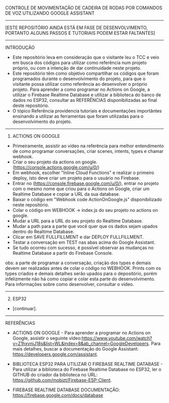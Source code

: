 CONTROLE DE MOVIMENTAÇÃO DE CADEIRA DE RODAS POR COMANDOS DE VOZ UTILIZANDO GOOGLE ASSISTANT  

-----  
[ESTE REPOSITÓRIO AINDA ESTÁ EM FASE DE DESENVOLVIMENTO, PORTANTO ALGUNS PASSOS E TUTORIAIS PODEM ESTAR FALTANTES]  
  
-----  
INTRODUÇÃO  
- Este repositório leva em consideração que o visitante leu o TCC e veio em busca dos códigos para utilizar como referência num projeto próprio, ou com a intenção de dar continuidade neste projeto.  
- Este repositório têm como objetivo compartilhar os códigos que foram programados durante o desenvolvimento do projeto, para que o visitante possa utilizar como referência ao desenvolver o próprio projeto. Para aprender a como programar no Actions on Google, a utilizar o Firebase Realtime Database e utilizar a biblioteca do banco de dados no ESP32, consultar as REFERÊNCIAS disponibilizadas ao final deste repositório.  
- O tópico Referência providencia tutoriais e documentações importântes ensinando a utilizar as ferramentas que foram utilizadas para o desenvolvimento do projeto.  
  
-----  
1. ACTIONS ON GOOGLE
- Primeiramente, assistir ao vídeo na referência para melhor entendimento de como programar conversações, criar scenes, intents, types e chamar webhook.  
- Criar o seu projeto da actions on google. (https://console.actions.google.com/u/0/)
- Em webhook, escolher "Inline Cloud Functions" e realizar o primeiro deploy, isto deve criar um projeto para o usuário no Firebase.
- Entrar no (https://console.firebase.google.com/u/0/), entrar no projeto com o mesmo nome que criou para o Actions on Google, criar um Realtime Database e copiar a URL da sua database. 
- Baixar o código em "Webhook code ActionOnGoogle.js" disponibilizado neste repositório.  
- Colar o código em WEBHOOK -> index.js do seu projeto no actions on google.  
- Mudar a URL para a URL do seu projeto do Realtime Database.
- Mudar a path para a parte que você quer que os dados sejam upados dentro do Realtime Database.
- Clicar em SAVE FULLFILLMENT e dar DEPLOY FULLFILLMENT.
- Testar a conversação em TEST nas abas acima do Google Assistant. 
- Se tudo ocorreu com sucesso, é possível observar as mudanças no Realtime Database a partir do Firebase Console.
  
obs: a parte de programar a conversação, criação dos types e demais devem ser realizadas antes de colar o código no WEBHOOK. Prints com os types criados e demais detalhes serão upados para o depositório, porém infelizmente não há como copiar e colar esta parte do desenvolvimento. Para informações sobre como desenvolver, consultar o vídeo.

-----  
2. ESP32
- [continuar].
  
-----  
REFERÊNCIAS  
  
- ACTIONS ON GOOGLE - Para aprender a programar no Actions on Google, assistir o seguinte vídeo:https://www.youtube.com/watch?v=Z1hxvniJ18s&list=WL&index=8&ab_channel=GoogleDevelopers. Para mais detalhes, buscar a documentação do Google Assistant:
https://developers.google.com/assistant.  
  
  
- BIBLIOTECA ESP32 PARA UTILIZAR O FIREBASE REALTIME DATABASE - Para utilizar a biblioteca do Firebase Realtime Database no ESP32, ler o GITHUB do criador da biblioteca no URL: https://github.com/mobizt/Firebase-ESP-Client.  
  
  
- FIREBASE REALTIME DATABASE DOCUMENTAÇÃO: https://firebase.google.com/docs/database  
  
  
